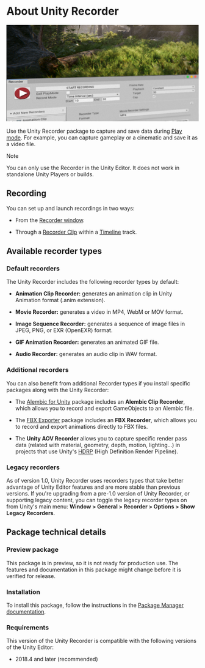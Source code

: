 # About Unity Recorder

![Unity Recorder](Images/RecorderSplash.png)

Use the Unity Recorder package to capture and save data during [Play mode](https://docs.unity3d.com/Manual/GameView.html). For example, you can capture gameplay or a cinematic and save it as a video file.

>[!NOTE]
>You can only use the Recorder in the Unity Editor. It does not work in standalone Unity Players or builds.

## Recording

You can set up and launch recordings in two ways:

- From the [Recorder window](RecordingRecorderWindow.md).

- Through a [Recorder Clip](RecordingTimelineTrack.md) within a [Timeline](https://docs.unity3d.com/Packages/com.unity.timeline@latest) track.

## Available recorder types

### Default recorders

The Unity Recorder includes the following recorder types by default:

* **Animation Clip Recorder:** generates an animation clip in Unity Animation format (.anim extension).

* **Movie Recorder:** generates a video in MP4, WebM or MOV format.

* **Image Sequence Recorder:** generates a sequence of image files in JPEG, PNG, or EXR (OpenEXR) format.

* **GIF Animation Recorder:** generates an animated GIF file.

* **Audio Recorder:** generates an audio clip in WAV format.

### Additional recorders

You can also benefit from additional Recorder types if you install specific packages along with the Unity Recorder:

* The [Alembic for Unity](https://docs.unity3d.com/Packages/com.unity.formats.alembic@latest) package includes an **Alembic Clip Recorder**, which allows you to record and export GameObjects to an Alembic file.

* The [FBX Exporter](https://docs.unity3d.com/Packages/com.unity.formats.fbx@latest) package includes an **FBX Recorder**, which allows you to record and export animations directly to FBX files.

* The **Unity AOV Recorder** allows you to capture specific render pass data (related with material, geometry, depth, motion, lighting...) in projects that use Unity's [HDRP](https://docs.unity3d.com/Packages/com.unity.render-pipelines.high-definition@latest) (High Definition Render Pipeline).

### Legacy recorders

As of version 1.0, Unity Recorder uses recorders types that take better advantage of Unity Editor features and are more stable than previous versions. If you're upgrading from a pre-1.0 version of Unity Recorder, or supporting legacy content, you can toggle the legacy recorder types on from Unity's main menu: **Window > General > Recorder > Options > Show Legacy Recorders**.

## Package technical details

### Preview package

This package is in preview, so it is not ready for production use. The features and documentation in this package might change before it is verified for release.

### Installation

To install this package, follow the instructions in the [Package Manager documentation](https://docs.unity3d.com/Manual/upm-ui-install.html).

### Requirements

This version of the Unity Recorder is compatible with the following versions of the Unity Editor:

* 2018.4 and later (recommended)
